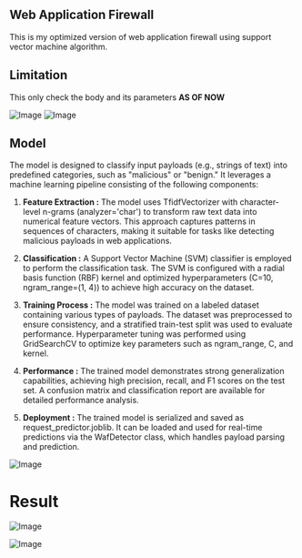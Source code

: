 ## Web Application Firewall
<p>This is my optimized version of web application firewall using support vector machine algorithm.</p>

## Limitation
<p>This only check the body and its parameters <b>AS OF NOW</b></p>

![Image](https://github.com/user-attachments/assets/bcfc600e-2abf-4630-ab0d-92dda118fb1e)
![Image](https://github.com/user-attachments/assets/005f57dd-d967-472d-89ce-84eb43d8c58d)

## Model
The model is designed to classify input payloads (e.g., strings of text) into predefined categories, such as "malicious" or "benign." It leverages a machine learning pipeline consisting of the following components:

1. <b>Feature Extraction :</b>
    The model uses TfidfVectorizer with character-level n-grams (analyzer='char') to transform raw text data into numerical feature vectors. This approach captures patterns in sequences of characters, making it suitable for tasks like detecting malicious payloads in web applications.

2. <b>Classification :</b>
    A Support Vector Machine (SVM) classifier is employed to perform the classification task. The SVM is configured with a radial basis function (RBF) kernel and optimized hyperparameters (C=10, ngram_range=(1, 4)) to achieve high accuracy on the dataset.

3. <b>Training Process :</b>
    The model was trained on a labeled dataset containing various types of payloads. The dataset was preprocessed to ensure consistency, and a stratified train-test split was used to evaluate performance.
    Hyperparameter tuning was performed using GridSearchCV to optimize key parameters such as ngram_range, C, and kernel.

4. <b>Performance :</b>
    The trained model demonstrates strong generalization capabilities, achieving high precision, recall, and F1 scores on the test set. A confusion matrix and classification report are available for detailed performance analysis.

5. <b>Deployment :</b>
    The trained model is serialized and saved as request_predictor.joblib. It can be loaded and used for real-time predictions via the WafDetector class, which handles payload parsing and prediction.


![Image](https://github.com/user-attachments/assets/f3bf7245-59e6-4a33-b6a7-868d21ec32f6)

# Result

![Image](https://github.com/user-attachments/assets/66984891-c76f-431f-97ee-9cb92a493b3d)

![Image](https://github.com/user-attachments/assets/83e8ee14-1615-45be-821e-5eed33829f51)